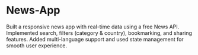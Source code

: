 # News-App
Built a responsive news app with real-time data using a free News API. Implemented search, filters (category &amp; country), bookmarking, and sharing features. Added multi-language support and used state management for smooth user experience.

